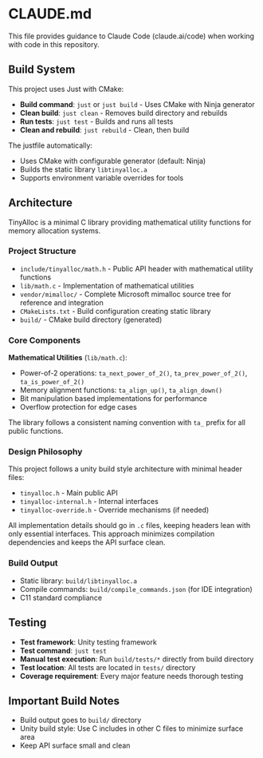 # CLAUDE.md

This file provides guidance to Claude Code (claude.ai/code) when working with code in this repository.

## Build System

This project uses Just with CMake:

- **Build command**: `just` or `just build` - Uses CMake with Ninja generator
- **Clean build**: `just clean` - Removes build directory and rebuilds
- **Run tests**: `just test` - Builds and runs all tests
- **Clean and rebuild**: `just rebuild` - Clean, then build

The justfile automatically:
- Uses CMake with configurable generator (default: Ninja)
- Builds the static library `libtinyalloc.a`
- Supports environment variable overrides for tools

## Architecture

TinyAlloc is a minimal C library providing mathematical utility functions for memory allocation systems.

### Project Structure

- `include/tinyalloc/math.h` - Public API header with mathematical utility functions
- `lib/math.c` - Implementation of mathematical utilities
- `vendor/mimalloc/` - Complete Microsoft mimalloc source tree for reference and integration
- `CMakeLists.txt` - Build configuration creating static library
- `build/` - CMake build directory (generated)

### Core Components

**Mathematical Utilities** (`lib/math.c`):
- Power-of-2 operations: `ta_next_power_of_2()`, `ta_prev_power_of_2()`, `ta_is_power_of_2()`
- Memory alignment functions: `ta_align_up()`, `ta_align_down()`
- Bit manipulation based implementations for performance
- Overflow protection for edge cases

The library follows a consistent naming convention with `ta_` prefix for all public functions.

### Design Philosophy

This project follows a unity build style architecture with minimal header files:

- `tinyalloc.h` - Main public API
- `tinyalloc-internal.h` - Internal interfaces 
- `tinyalloc-override.h` - Override mechanisms (if needed)

All implementation details should go in `.c` files, keeping headers lean with only essential interfaces. This approach minimizes compilation dependencies and keeps the API surface clean.

### Build Output

- Static library: `build/libtinyalloc.a`
- Compile commands: `build/compile_commands.json` (for IDE integration)
- C11 standard compliance

## Testing

- **Test framework**: Unity testing framework
- **Test command**: `just test` 
- **Manual test execution**: Run `build/tests/*` directly from build directory
- **Test location**: All tests are located in `tests/` directory
- **Coverage requirement**: Every major feature needs thorough testing

## Important Build Notes

- Build output goes to `build/` directory
- Unity build style: Use C includes in other C files to minimize surface area
- Keep API surface small and clean